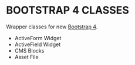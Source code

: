 BOOTSTRAP 4 CLASSES
===================

Wrapper classes for new [Bootstrap 4](http://v4-alpha.getbootstrap.com).

+ ActiveForm Widget
+ ActiveField Widget
+ CMS Blocks
+ Asset File